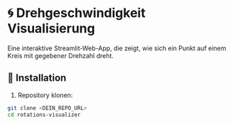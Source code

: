 # 🌀 Drehgeschwindigkeit Visualisierung

Eine interaktive Streamlit-Web-App, die zeigt, wie sich ein Punkt auf einem Kreis mit gegebener Drehzahl dreht.

## 🧩 Installation

1. Repository klonen:

```bash
git clone <DEIN_REPO_URL>
cd rotations-visualizer

